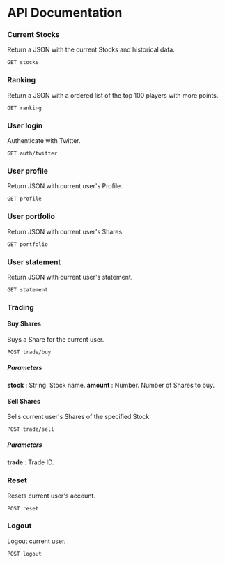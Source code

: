 # API Documentation

### Current Stocks
Return a JSON with the current Stocks and historical data.
```
GET stocks
```

### Ranking
Return a JSON with a ordered list of the top 100 players with more points.
```
GET ranking
```

### User login
Authenticate with Twitter.
```
GET auth/twitter
```

### User profile
Return JSON with current user's Profile.
```
GET profile
```

### User portfolio
Return JSON with current user's Shares.
```
GET portfolio
```

### User statement
Return JSON with current user's statement.
```
GET statement
```

### Trading

#### Buy Shares
Buys a Share for the current user.
```
POST trade/buy
```
##### Parameters
**stock** : String. Stock name.
**amount** : Number. Number of Shares to buy.

#### Sell Shares
Sells current user's Shares of the specified Stock.
```
POST trade/sell
```
##### Parameters
**trade** : Trade ID.

### Reset
Resets current user's account.
```
POST reset
```

### Logout
Logout current user.
```
POST logout
```
